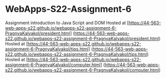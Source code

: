 # WebApps-S22-Assignment-6
Assignment introduction to Java Script and DOM
Hosted at [https://44-563-web-apps-s22.github.io/webapps-s22-assignment-6-PragnyaKalvakol/president.html] (https://44-563-web-apps-s22.github.io/webapps-s22-assignment-6-PragnyaKalvakol/president.html)
Hosted at [https://44-563-web-apps-s22.github.io/webapps-s22-assignment-6-PragnyaKalvakol/tips.html] (https://44-563-web-apps-s22.github.io/webapps-s22-assignment-6-PragnyaKalvakol/tips.html)
Hosted at [https://44-563-web-apps-s22.github.io/webapps-s22-assignment-6-PragnyaKalvakol/computer.html] (https://44-563-web-apps-s22.github.io/webapps-s22-assignment-6-PragnyaKalvakol/computer.html)
